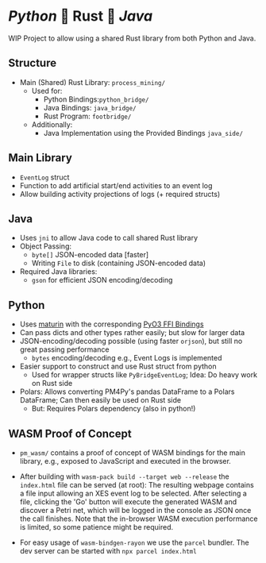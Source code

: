# _Python_ 🌉 Rust 🌉 _Java_
WIP Project to allow using a shared Rust library from both Python and Java.

## Structure
- Main (Shared) Rust Library: `process_mining/`
  - Used for:
    - Python Bindings:`python_bridge/`
    - Java Bindings: `java_bridge/`
    - Rust Program: `footbridge/`
  - Additionally:
    - Java Implementation using the Provided Bindings `java_side/`
   
## Main Library
- `EventLog` struct
- Function to add artificial start/end activities to an event log
- Allow building activity projections of logs (+ required structs)

## Java
- Uses `jni` to allow Java code to call shared Rust library
- Object Passing:
  - `byte[]` JSON-encoded data [faster]
  - Writing `File` to disk (containing JSON-encoded data)
- Required Java libraries:
  - `gson` for efficient JSON encoding/decoding
  
## Python
- Uses [maturin](https://github.com/PyO3/maturin) with the corresponding [PyO3 FFI Bindings](https://github.com/PyO3/PyO3)
- Can pass dicts and other types rather easily; but slow for larger data
- JSON-encoding/decoding possible (using faster `orjson`), but still no great passing performance
  - `bytes` encoding/decoding e.g., Event Logs is implemented
- Easier support to construct and use Rust struct from python
  - Used for wrapper structs like `PyBridgeEventLog`; Idea: Do heavy work on Rust side
- Polars: Allows converting PM4Py's pandas DataFrame to a Polars DataFrame; Can then easily be used on Rust side
  - But: Requires Polars dependency (also in python!)


## WASM Proof of Concept
- `pm_wasm/` contains a proof of concept of WASM bindings for the main library, e.g., exposed to JavaScript and executed in the browser.
- After building with `wasm-pack build --target web --release` the `index.html` file can be served (at root): The resulting webpage contains a file input allowing an XES event log to be selected.
After selecting a file, clicking the 'Go' button will execute the generated WASM and discover a Petri net, which will be logged in the console as JSON once the call finishes. Note that the in-browser WASM execution performance is limited, so some patience might be required.  

- For easy usage of `wasm-bindgen-rayon` we use the `parcel` bundler. The dev server can be started with `npx parcel index.html`